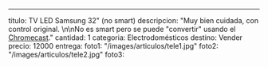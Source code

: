 ---
titulo: TV LED Samsung 32" (no smart)
descripcion: "Muy bien cuidada, con control original. \n\nNo es smart pero se puede
  \"convertir\" usando el [Chromecast](/articulos/chromecast-1ra-generación-full-hd)."
cantidad: 1
categoria: Electrodomésticos
destino: Vender
precio: 12000
entrega: 
foto1: "/images/articulos/tele1.jpg"
foto2: "/images/articulos/tele2.jpg"
foto3: 
